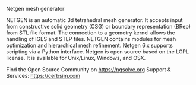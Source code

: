Netgen mesh generator

NETGEN is an automatic 3d tetrahedral mesh generator. It accepts input from constructive solid geometry (CSG) or boundary representation (BRep) from STL file format. The connection to a geometry kernel allows the handling of IGES and STEP files. NETGEN contains modules for mesh optimization and hierarchical mesh refinement. Netgen 6.x supports scripting via a Python interface. Netgen is open source based on the LGPL license. It is available for Unix/Linux, Windows, and OSX.

Find the Open Source Community on https://ngsolve.org
Support & Services: https://cerbsim.com

